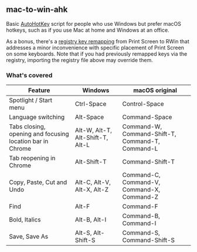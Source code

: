 ## mac-to-win-ahk
Basic [AutoHotKey](https://www.autohotkey.com/) script for people who use Windows but prefer macOS hotkeys, such as if you use Mac at home and Windows at an office.

As a bonus, there's a [registry key remapping](print-screen-to-rwin.reg) from Print Screen to RWin that addresses a minor inconvenience with specific placement of Print Screen on some keyboards. Note that if you had previously remapped keys via the registry, importing the registry file above may override them.

### What's covered
|Feature|Windows|macOS original|
|-|-|-|
|Spotlight / Start menu|Ctrl-Space|Control-Space|
|Language switching|Alt-Space|Command-Space|
|Tabs closing, opening and focusing location bar in Chrome|Alt-W, Alt-T, Alt-Shift-T, Alt-L|Command-W, Command-Shift-T, Command-T, Command-L|
|Tab reopening in Chrome|Alt-Shift-T|Command-Shift-T|
|Copy, Paste, Cut and Undo|Alt-C, Alt-V, Alt-X, Alt-Z|Command-C, Command-V, Command-X, Command-Z|
|Find|Alt-F|Command-F|
|Bold, Italics|Alt-B, Alt-I|Command-B, Command-I|
|Save, Save As|Alt-S, Alt-Shift-S|Command-S, Command-Shift-S|
